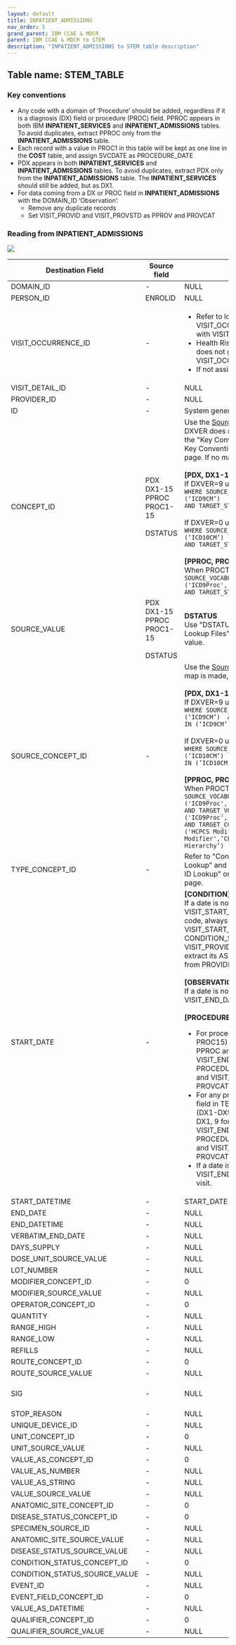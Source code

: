 ```yaml
---
layout: default
title: INPATIENT_ADMISSIONS
nav_order: 5
grand_parent: IBM CCAE & MDCR
parent: IBM CCAE & MDCR to STEM
description: "INPATIENT_ADMISSIONS to STEM table description"
---
```


## Table name: **STEM_TABLE**

### Key conventions
* Any code with a domain of ‘Procedure’ should be added, regardless if it is a diagnosis (DX) field or procedure (PROC) field. PPROC appears in both IBM **INPATIENT_SERVICES** and **INPATIENT_ADMISSIONS** tables. To avoid duplicates, extract PPROC only from the **INPATIENT_ADMISSIONS** table. 
* Each record with a value in PROC1 in this table will be kept as one line in the **COST** table, and assign SVCDATE as PROCEDURE_DATE
* PDX appears in both **INPATIENT_SERVICES** and **INPATIENT_ADMISSIONS** tables.  To avoid duplicates, extract PDX only from the **INPATIENT_ADMISSIONS** table. The **INPATIENT_SERVICES** should still be added, but as DX1.
* For data coming from a DX or PROC field in **INPATIENT_ADMISSIONS** with the DOMAIN_ID ‘Observation’: 
  * Remove any duplicate records 
  * Set VISIT_PROVID and VISIT_PROVSTD as PPROV and PROVCAT


### Reading from **INPATIENT_ADMISSIONS**

![](images/image4.png)

| Destination Field | Source field | Logic | Comment field |
| --- | --- | --- | --- |
| DOMAIN_ID | - | NULL | - |
| PERSON_ID | ENROLID | NULL | - |
| VISIT_OCCURRENCE_ID | - | <ul><li>Refer to logic in building VISIT_OCCURRENCE table for linking with VISIT_OCCURRENCE_ID.</li><li>Health Risk Assesment and Lab data does not get assigned a VISIT_OCCURRENCE_ID.</li><li>If not assigned set to NULL.</li><ul>| - |
| VISIT_DETAIL_ID | - | NULL | - |
| PROVIDER_ID | - | NULL | - |
| ID | - | System generated. | - |
| CONCEPT_ID | PDX<br>DX1-15<br>PPROC<br>PROC1-15<br><br>DSTATUS | Use the <a href="https://ohdsi.github.io/CommonDataModel/sqlScripts.html">Source-to-Standard Query</a>.  If DXVER does not have a value, review to the "Key Conventions" under the "STEM Key Conventions and Lookup Files" page.  If no map is made, assign to 0.<br/><br/>**[PDX, DX1-15]**<br/>If DXVER=9 use the filter:<br/> `WHERE SOURCE_VOCABULARY_ID IN (‘ICD9CM’)`<br>`AND TARGET_STANDARD_CONCEPT = 'S'`<br/><br/>If DXVER=0 use the filter:<br/>`WHERE SOURCE_VOCABULARY_ID IN (’ICD10CM’)`<br>`AND TARGET_STANDARD_CONCEPT = 'S'` <br /><br />**[PPROC, PROC1-15]**<br/>When PROCTYP <> 0:  `WHERE SOURCE_VOCABULARY_ID IN ('ICD9Proc','HCPCS','CPT4',’ICD10PCS’)`<br>`AND TARGET_STANDARD_CONCEPT = 'S'` | As data is being assigned a CONCEPT_ID check the domain, this tells you what domain table the data should land.<br><br>If the CONCEPT = 0 the PDX, DX1-15 rows should land in **CONDITION_OCCURRENCE** and the PPROC, PROC1-15 should land in the **PROCEDURE_OCCURRENCE** table. |
| SOURCE_VALUE | PDX<br>DX1-15<br>PPROC<br>PROC1-15<br><br>DSTATUS | **DSTATUS**<br> Use "DSTATUS Lookup" in the "STEM Lookup Files" page to convert number to value. | - |
| SOURCE_CONCEPT_ID | - | Use the <a href="https://ohdsi.github.io/CommonDataModel/sqlScripts.html">Source-to-Source Query</a>.  If no map is made, assign to 0.<br/><br/>**[PDX, DX1-15]**<br/>If DXVER=9 use the filter:<br/> `WHERE SOURCE_VOCABULARY_ID IN (‘ICD9CM’)  AND TARGET_VOCABULARY_ID IN (‘ICD9CM’)`<br/><br/>If DXVER=0 use the filter:<br/>`WHERE SOURCE_VOCABULARY_ID IN (’ICD10CM’)  AND TARGET_VOCABULARY_ID IN (’ICD10CM’)` <br /><br />**[PPROC, PROC1-15]**<br/>When PROCTYP <> 0:  `WHERE SOURCE_VOCABULARY_ID IN ('ICD9Proc','HCPCS','CPT4',’ICD10PCS’)  AND TARGET_VOCABULARY_ID IN ('ICD9Proc','HCPCS','CPT4',’ICD10PCS’)  AND TARGET_CONCEPT_CLASS_ID NOT IN ('HCPCS Modifier','CPT4 Modifier',’CPT4 Hierarchy’,’ICD10PCS Hierarchy’)` | - |
| TYPE_CONCEPT_ID | - | Refer to "Condition Type Concept ID Lookup" and "Procedure Type Concept ID Lookup" on the "STEM Lookup Files" page. | - |
| START_DATE | - | **[CONDITION]**<BR/> If a date is not defined, use VISIT_START_DATE.  For each diagnosis code, always assign its associated VISIT_START_DATE as CONDITION_START_DATE, and use VISIT_PROVID and VISIT_PROVSTD to extract its ASSOCIATED_PROVIDER_ID from PROVIDER table. <BR/><BR/> **[OBSERVATION]**<BR/> If a date is not defined, use VISIT_END_DATE of the associated visit. <BR/><BR/> **[PROCEDURE]** <ul><li>For procedure (PPROC, PROC1-PROC15) Assign position =1 for PPROC and 2 for PROC1, etc., set VISIT_END_DATE as PROCEDURE_DATE, VISIT_PROVID and VISIT_PROVSTD as PPROV and PROVCAT. Assign Priority =2.</li> <li>For any procedure coming from a DX field in TEMP_FACILITY_HEADER (DX1-DX9) assign position=8 for DX1, 9 for DX2, etc. set VISIT_END_DATE as PROCEDURE_DATE, VISIT_PROVID and VISIT_PROVSTD as PPROV and PROVCAT. Assign priority = 6.</li><li> If a date is not defined, use VISIT_END_DATE of the associated visit.</li>  | - |
| START_DATETIME | - | START_DATE + midnight  | - |
| END_DATE | - | NULL | - |
| END_DATETIME | - | NULL | - |
| VERBATIM_END_DATE | - | NULL | - |
| DAYS_SUPPLY | - | NULL | - |
| DOSE_UNIT_SOURCE_VALUE | - | NULL | - |
| LOT_NUMBER | - | NULL | - |
| MODIFIER_CONCEPT_ID | - | 0 | - |
| MODIFIER_SOURCE_VALUE | - | NULL | - |
| OPERATOR_CONCEPT_ID | - | 0 | - |
| QUANTITY | - | NULL | - |
| RANGE_HIGH | - | NULL | - |
| RANGE_LOW | - | NULL | - |
| REFILLS | - | NULL | - |
| ROUTE_CONCEPT_ID | - | 0 | - |
| ROUTE_SOURCE_VALUE | - | NULL | - |
| SIG | - | NULL | "Sig" is short for the Latin, signetur, or "let it be labeled." |
| STOP_REASON | - | NULL | - |
| UNIQUE_DEVICE_ID | - | NULL | - |
| UNIT_CONCEPT_ID | - | 0 | - |
| UNIT_SOURCE_VALUE | - | NULL | - |
| VALUE_AS_CONCEPT_ID | - | 0 | - |
| VALUE_AS_NUMBER | - | NULL | - |
| VALUE_AS_STRING | - | NULL | - |
| VALUE_SOURCE_VALUE | - | NULL | - |
| ANATOMIC_SITE_CONCEPT_ID | - | 0 | - |
| DISEASE_STATUS_CONCEPT_ID | - | 0 | - |
| SPECIMEN_SOURCE_ID | - | NULL | - |
| ANATOMIC_SITE_SOURCE_VALUE | - | NULL | - |
| DISEASE_STATUS_SOURCE_VALUE | - | NULL | - |
| CONDITION_STATUS_CONCEPT_ID | - | 0 | - |
| CONDITION_STATUS_SOURCE_VALUE | - | NULL | - |
| EVENT_ID | - | NULL | - |
| EVENT_FIELD_CONCEPT_ID | - | 0 | - |
| VALUE_AS_DATETIME | - | NULL | - |
| QUALIFIER_CONCEPT_ID | - | 0 | - |
| QUALIFIER_SOURCE_VALUE | - | NULL | - |